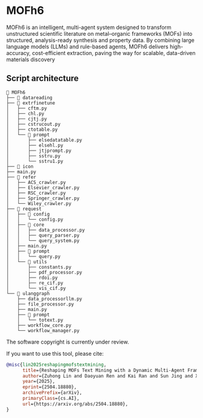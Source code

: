 # MOFh6 
MOFh6 is an intelligent, multi-agent system designed to transform unstructured scientific literature on metal–organic frameworks (MOFs) into structured, analysis-ready synthesis and property data.
By combining large language models (LLMs) and rule-based agents, MOFh6 delivers high-accuracy, cost-efficient extraction, paving the way for scalable, data-driven materials discovery

## Script architecture

```markdwon
📁 MOFh6
├── 📁 datareading
├── 📁 extrfinetune
│   ├── cftm.py
│   ├── chl.py
│   ├── cjtj.py
│   ├── cstrucout.py
│   ├── ctotable.py
│   └── 📁 prompt
│       ├── elsedatatable.py
│       ├── elsehl.py
│       ├── jtjprompt.py
│       ├── sstru.py
│       └── sstru1.py
├── 📁 icon
├── main.py
├── 📁 refer
│   ├── ACS_crawler.py
│   ├── Elsevier_crawler.py
│   ├── RSC_crawler.py
│   ├── Springer_crawler.py
│   └── Wiley_crawler.py
├── 📁 request
│   ├── 📁 config
│   │   └── config.py
│   ├── 📁 core
│   │   ├── data_processor.py
│   │   ├── query_parser.py
│   │   └── query_system.py
│   ├── main.py
│   ├── 📁 prompt
│   │   └── query.py
│   └── 📁 utils
│       ├── constants.py
│       ├── pdf_processor.py
│       ├── rdoi.py
│       ├── re_cif.py
│       └── vis_cif.py
└── 📁 ulanggraph
    ├── data_processorllm.py
    ├── file_processor.py
    ├── main.py
    ├── 📁 prompt
    │   └── totext.py
    ├── workflow_core.py
    └── workflow_manager.py
```

The software copyright is currently under review.

If you want to use this tool, please cite:
```bibtex
@misc{lin2025reshapingmofstextmining,
      title={Reshaping MOFs Text Mining with a Dynamic Multi-Agent Framework of Large Language Agents}, 
      author={Zuhong Lin and Daoyuan Ren and Kai Ran and Sun Jing and Xiaotiang Huang and Haiyang He and Pengxu Pan and Xiaohang Zhang and Ying Fang and Tianying Wang and Minli Wu and Zhanglin Li and Xiaochuan Zhang and Haipu Li and Jingjing Yao},
      year={2025},
      eprint={2504.18880},
      archivePrefix={arXiv},
      primaryClass={cs.AI},
      url={https://arxiv.org/abs/2504.18880}, 
}

